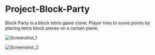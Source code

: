 # Project-Block-Party
Block Party is a block tetris game clone. Player tries to score points by placing tetris block pieces on a certain plane.

![Screenshot_1](https://user-images.githubusercontent.com/88538924/236846022-ccc3b907-c0a6-475d-bd43-fa57dc7076a0.png)

![Screenshot_2](https://user-images.githubusercontent.com/88538924/236846035-aa3ffb5f-951c-459e-8c4a-642bf6bd035c.png)
